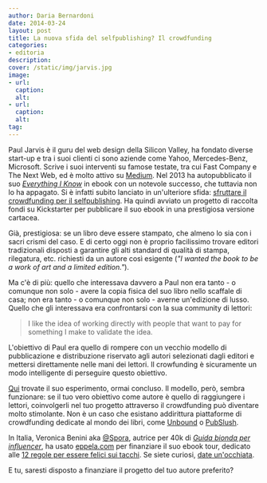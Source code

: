 ```yaml
---
author: Daria Bernardoni
date: 2014-03-24
layout: post
title: La nuova sfida del selfpublishing? Il crowdfunding
categories:
- editoria
description:
cover: /static/img/jarvis.jpg
image: 
- url:
  caption:
  alt:
- url:
  caption:
  alt:
tag:
---
```

Paul Jarvis è il guru del web design della Silicon Valley, ha fondato diverse start-up e tra i suoi clienti ci sono aziende come Yahoo, Mercedes-Benz, Microsoft. 
Scrive i suoi interventi su famose testate, tra cui Fast Company e The Next Web, ed è molto attivo su [Medium](https://medium.com/@pjrvs). 
Nel 2013 ha autopubblicato il suo <em>[Everything I Know](http://www.amazon.it/Everything-I-Know-Paul-Jarvis-ebook/dp/B00GRBIFH6/)</em> in ebook con un notevole successo, che tuttavia non lo ha appagato. Si è infatti subito lanciato in un'ulteriore sfida: [sfruttare il crowdfunding per il selfpublishing](https://medium.com/p/ab406a1746cf). Ha quindi avviato un progetto di raccolta fondi su  Kickstarter per pubblicare il suo ebook in una prestigiosa versione cartacea.

Già, prestigiosa: se un libro deve essere stampato, che almeno lo sia con i sacri crismi del caso. E di certo  oggi non è proprio facilissimo trovare editori tradizionali disposti a garantire gli alti standard di qualità di stampa, rilegatura, etc. richiesti da un autore così esigente (<em>"I wanted the book to be a work of art and a limited edition."</em>). 

Ma c'è di più: quello che interessava davvero a Paul non era tanto - o comunque non solo - avere la copia fisica del suo libro nello scaffale di casa; non era tanto - o comunque non solo - averne un'edizione di lusso. Quello che gli interessava era confrontarsi con la sua community di lettori:

> I like the idea of working directly with people that want to pay for something I make to validate the idea.

L'obiettivo di Paul era quello di rompere con un vecchio modello di pubblicazione e distribuzione riservato agli autori selezionati dagli editori e mettersi direttamente nelle mani dei lettori. Il crowfunding è sicuramente un modo intelligente di perseguire questo obiettivo.

[Qui](http://www.kickstarter.com/projects/pjrvs/everything-i-know) trovate il suo esperimento, ormai concluso. Il modello, però, sembra funzionare: se il tuo vero obiettivo come autore è quello di raggiungere i lettori, coinvolgerli nel tuo progetto attraverso il crowdfunding può diventare molto stimolante.
Non è un caso che esistano addirittura piattaforme di crowdfunding dedicate al mondo dei libri, come [Unbound](http://unbound.co.uk/) o [PubSlush](http://pubslush.com/).

In Italia, Veronica Benini aka [@Spora](https://twitter.com/Spora), autrice per 40k di <em>[Guida bionda per influencer](http://40k.it/books/collection/bees/20130411_guida_bionda_per_influencer.html)</em>, ha usato [eppela.com](http://www.eppela.com/) per finanziare il suo ebook tour, dedicato alle [12 regole per essere felici sui tacchi](http://www.bookrepublic.it/book/9788820090746-12-regole-per-essere-felici-sui-tacchi-sperling-tips/).
Se siete curiosi, [date un'occhiata](http://www.eppela.com/ita/projects/667/12regole-un-ebook-in-tour). 

E tu, saresti disposto a finanziare il progetto del tuo autore preferito?



